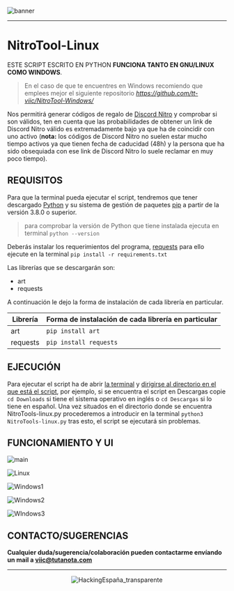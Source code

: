 ![banner](https://user-images.githubusercontent.com/78870476/135768287-e6fa332a-01c7-468c-b368-559c47fef587.png)

---


# NitroTool-Linux
ESTE SCRIPT ESCRITO EN PYTHON **FUNCIONA TANTO EN GNU/LINUX COMO WINDOWS**.

> En el caso de que te encuentres en Windows recomiendo que emplees mejor el siguiente repositorio _https://github.com/tt-viic/NitroTool-Windows/_


Nos permitirá generar códigos de regalo de [Discord Nitro](https://discord.com/nitro) y comprobar si son válidos, ten en cuenta que las probabilidades de obtener un link de Discord Nitro válido es extremadamente bajo ya que ha de coincidir con uno activo (**nota:** los códigos de Discord Nitro no suelen estar mucho tiempo activos ya que tienen fecha de caducidad (48h) y la persona que ha sido obsequiada con ese link de Discord Nitro lo suele reclamar en muy poco tiempo). 



## REQUISITOS
Para que la terminal pueda ejecutar el script, tendremos que tener descargado [Python](https://www.python.org/) y su sistema de gestión de paquetes [pip](https://pypi.org/project/pip/) a partir de la versión 3.8.0 o superior. 
> para comprobar la versión de Python que tiene instalada ejecuta en terminal `python --version`

Deberás instalar los requerimientos del programa, [requests](https://docs.python-requests.org/en/latest/) para ello ejecute en la terminal `pip install -r requirements.txt`

Las librerías que se descargarán son:
 - art
 - requests

A continuación le dejo la forma de instalación de cada librería en particular.

| Librería | Forma de instalación de cada librería en particular |
| --- | --- |
| art | `pip install art` |
| requests | `pip install requests` |


## EJECUCIÓN
Para ejecutar el script ha de abrir [la terminal](https://www.neoguias.com/como-abrir-terminal-ubuntu/#:~:text=tecla%20de%20funci%C3%B3n-,Abre%20una%20terminal%20Linux%20usando%20Ctrl%20%2B%20Alt%20%2B%20T,una%20ventana%20de%20la%20Terminal.) y [dirigirse al directorio en el que está el script](https://swcarpentry.github.io/shell-novice-es/02-filedir/index.html#:~:text=El%20comando%20para%20cambiar%20de,de%20en%20qu%C3%A9%20directorio%20estamos.), por ejemplo, si se encuentra el script en Descargas copie `cd Downloads` si tiene el sistema operativo en inglés o `cd Descargas` si lo tiene en español.
Una vez situados en el directorio donde se encuentra NitroTools-linux.py procederemos a introducir en la terminal `python3 NitroTools-linux.py` tras esto, el script se ejecutará sin problemas.


## FUNCIONAMIENTO Y UI

![main](https://user-images.githubusercontent.com/78870476/135848924-7b784a5b-e834-4b6e-930e-f6e98e7d58fd.png)

![Linux](https://user-images.githubusercontent.com/78870476/135848889-6c528aef-12d9-4bea-a59e-4cacc2158829.png)

![Windows1](https://user-images.githubusercontent.com/78870476/135848957-9f998b04-d1dd-4977-946c-4037860834eb.png)

![Windows2](https://user-images.githubusercontent.com/78870476/135848963-7386e731-68ef-47f9-a57c-1d9ae7a785fc.png)

![WIndows3](https://user-images.githubusercontent.com/78870476/135848967-42a6e2f4-2f82-402b-86a1-fa140eb8de3f.png)

## CONTACTO/SUGERENCIAS


**Cualquier duda/sugerencia/colaboración pueden contactarme envíando un mail a viic@tutanota.com**

---
<p align="center">
  <img src="https://user-images.githubusercontent.com/78870476/135733800-c572c1b0-71aa-4158-886e-1f737a2e51b4.png" alt="HackingEspaña_transparente" />
</p>
